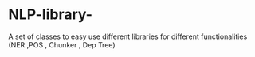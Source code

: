 # NLP-library-
A set of classes to easy use different libraries for different functionalities (NER ,POS , Chunker , Dep Tree)
